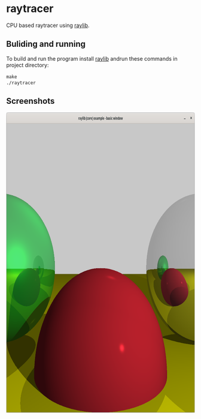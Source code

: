 # raytracer

CPU based raytracer using [raylib](https://www.raylib.com/).

## Buliding and running

To build and run the program install [raylib](https://www.raylib.com/) andrun these commands in project directory:
```
make
./raytracer
```

## Screenshots

<p align="center" style="padding: none; margin:none;">
    <img src="./scrn_01.png" height="800">
</p>
